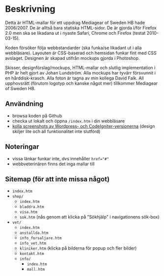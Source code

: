 # Beskrivning

Detta är HTML-mallar för ett uppdrag Mediagear of Sweden HB hade 2006/2007. De är alltså bara statiska HTML-sidor. De är gjorda i/för Firefox 2.0 men ska se likadana ut i nyaste Safari, Chrome och Firefox (testat 2010-03-15).

Koden försöker följa webbstandarder (ska funka/se likadant ut i alla webbläsare). Layouten är CSS-baserad och hemsidan funkar fint med CSS avslaget. Designen är skapad utifrån mockups gjorda i Photoshop.

Skisser, designförslag/mockups, HTML-mallar och slutlig implementation i PHP är helt gjort av Johan Lundström. Alla mockups har tyvärr försvunnit i en hårddisk-krasch. Alla foton är tagna av min kollega David Falk. All upphovsrätt (förutom logotyp och kanske något mer) tillkommer Mediagear of Sweden HB.

## Användning

- browsa koden på Github
- checka ut lokalt och öppna `/index.htm` i din webbläsare
- [kolla screenshots av Wordpress- och CodeIgniter-versionerna](http://www.flickr.com/photos/johan_lunds/sets/72157623624582096/) (design skiljer lite och all funktionalitet inte slutförd)

## Noteringar

- vissa länkar funkar inte, dvs innehåller `href="#"`
- webbveterinären finns det inga mallar till

## Sitemap (för att inte missa något)

- `index.htm`
- `shop/`
    - `index.htm`
    - `bladdra.htm`
    - `visa.htm`
    - `sok.htm` (nås genom att klicka på "Sökhjälp" i navigationens sök-box)
- `vet/`
    - `index.htm`
    - `anstallda.htm`
    - `info_forsaljare.htm`
    - `info_vet.htm`
    - `kliniker.htm` (klicka på bilderna för popup och fler bilder)
    - `kontakt.htm`
    - `info/`
        - `index.htm`
        - `mall.htm`